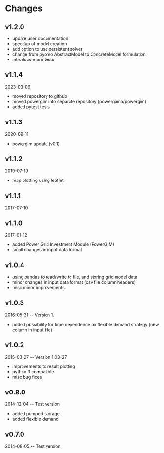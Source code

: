 # Changes

## v1.2.0
- update user documentation
- speedup of model creation
- add option to use persistent solver
- change from pyomo AbstractModel to ConcreteModel formulation
- introduce more tests

## v1.1.4
2023-03-06
- moved repository to github
- moved powergim into separate repository (powergama/powergim)
- added pytest tests

## v1.1.3
2020-09-11
- powergim update (v0.1)

## v1.1.2 
2019-07-19
- map plotting using leaflet

## v1.1.1
2017-07-10

## v1.1.0
2017-01-12
- added Power Grid Investment Module (PowerGIM)
- small changes in input data format

## v1.0.4
- using pandas to read/write to file, and storing grid model data
- minor changes in input data format (csv file column headers)
- misc minor improvements

## v1.0.3 
2016-05-31 -- Version 1.
- added possibility for time dependence on flexible demand strategy (new column in input file)

## v1.0.2 
2015-03-27 -- Version 1.03-27
- improvements to result plotting
- python 3 compatible
- misc bug fixes

## v0.8.0
2014-12-04 -- Test version
- added pumped storage
- added flexible demand

## v0.7.0
2014-08-05 -- Test version
 
